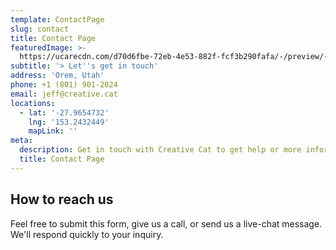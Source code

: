 ```yaml
---
template: ContactPage
slug: contact
title: Contact Page
featuredImage: >-
  https://ucarecdn.com/d70d6fbe-72eb-4e53-882f-fcf3b290fafa/-/preview/-/grayscale/
subtitle: '> Let''s get in touch'
address: 'Orem, Utah'
phone: +1 (801) 901-2024
email: jeff@creative.cat
locations:
  - lat: '-27.9654732'
    lng: '153.2432449'
    mapLink: ''
meta:
  description: Get in touch with Creative Cat to get help or more information.
  title: Contact Page
---
```

## How to reach us

Feel free to submit this form, give us a call, or send us a live-chat message. We'll respond quickly to your inquiry.
